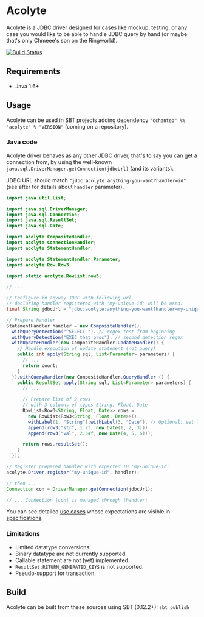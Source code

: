 # Acolyte

Acolyte is a JDBC driver designed for cases like mockup, testing, or any case you would like to be able to handle JDBC query by hand (or maybe that's only Chmeee's son on the Ringworld).

[![Build Status](https://secure.travis-ci.org/cchantep/acolyte.png?branch=master)](http://travis-ci.org/cchantep/acolyte)

## Requirements

* Java 1.6+

## Usage

Acolyte can be used in SBT projects adding dependency `"cchantep" %% "acolyte" % "VERSION"` (coming on a repository).

### Java code

Acolyte driver behaves as any other JDBC driver, that's to say you can get a connection from, by using the well-known `java.sql.DriverManager.getConnection(jdbcUrl)` (and its variants).

JDBC URL should match `"jdbc:acolyte:anything-you-want?handler=id"` (see after for details about `handler` parameter).

```java
import java.util.List;

import java.sql.DriverManager;
import java.sql.Connection;
import java.sql.ResultSet;
import java.sql.Date;

import acolyte.CompositeHandler;
import acolyte.ConnectionHandler;
import acolyte.StatementHandler;

import acolyte.StatementHandler.Parameter;
import acolyte.Row.Row3;

import static acolyte.RowList.row3;

// ...

// Configure in anyway JDBC with following url,
// declaring handler registered with 'my-unique-id' will be used.
final String jdbcUrl = "jdbc:acolyte:anything-you-want?handler=my-unique-id"

// Prepare handler
StatementHandler handler = new CompositeHandler().
  withQueryDetection("^SELECT "). // regex test from beginning
  withQueryDetection("EXEC that_proc"). // second detection regex
  withUpdateHandler(new CompositeHandler.UpdateHandler() {
    // Handle execution of update statement (not query)
    public int apply(String sql, List<Parameter> parameters) {
      // ...
      return count;
    }
  }).withQueryHandler(new CompositeHandler.QueryHandler () {
    public ResultSet apply(String sql, List<Parameter> parameters) {
      // ...

      // Prepare list of 2 rows
      // with 3 columns of types String, Float, Date
      RowList<Row3<String, Float, Date>> rows = 
        new RowList<Row3<String, Float, Date>>().
        withLabel(1, "String").withLabel(3, "Date"). // Optional: set labels
        append(row3("str", 1.2f, new Date(1, 2, 3))).
        append(row3("val", 2.34f, new Date(4, 5, 6)));

      return rows.resultSet();
    }
  });

// Register prepared handler with expected ID 'my-unique-id'
acolyte.Driver.register("my-unique-id", handler);

// then ...
Connection con = DriverManager.getConnection(jdbcUrl);

// ... Connection |con| is managed through |handler|
```

You can see detailed [use cases](./src/test/java/acolyte/JavaUseCases.java) whose expectations are visible in [specifications](./src/test/scala/acolyte/AcolyteSpec.scala).

### Limitations

- Limited datatype conversions.
- Binary datatype are not currently supported.
- Callable statement are not (yet) implemented.
- `ResultSet.RETURN_GENERATED_KEYS` is not supported.
- Pseudo-support for transaction.

## Build

Acolyte can be built from these sources using SBT (0.12.2+): `sbt publish`
